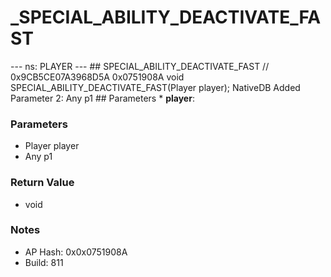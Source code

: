 # _SPECIAL_ABILITY_DEACTIVATE_FAST

--- ns: PLAYER --- ## SPECIAL_ABILITY_DEACTIVATE_FAST  // 0x9CB5CE07A3968D5A 0x0751908A void SPECIAL_ABILITY_DEACTIVATE_FAST(Player player);  NativeDB Added Parameter 2: Any p1  ## Parameters * **player**:

### Parameters
* Player player
* Any p1

### Return Value
* void

### Notes
* AP Hash: 0x0x0751908A
* Build: 811

